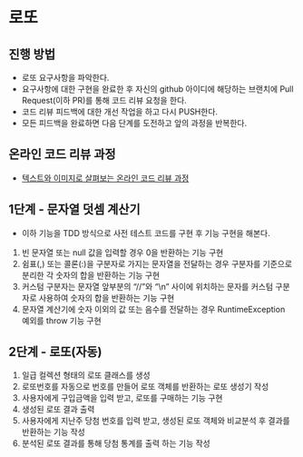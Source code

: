 # 로또
## 진행 방법
* 로또 요구사항을 파악한다.
* 요구사항에 대한 구현을 완료한 후 자신의 github 아이디에 해당하는 브랜치에 Pull Request(이하 PR)를 통해 코드 리뷰 요청을 한다.
* 코드 리뷰 피드백에 대한 개선 작업을 하고 다시 PUSH한다.
* 모든 피드백을 완료하면 다음 단계를 도전하고 앞의 과정을 반복한다.

## 온라인 코드 리뷰 과정
* [텍스트와 이미지로 살펴보는 온라인 코드 리뷰 과정](https://github.com/next-step/nextstep-docs/tree/master/codereview)

## 1단계 - 문자열 덧셈 계산기

- 이하 기능을 TDD 방식으로 사전 테스트 코드를 구현 후 기능 구현을 해본다.

1. 빈 문자열 또는 null 값을 입력할 경우 0을 반환하는 기능 구현
2. 쉼표(,) 또는 콜론(:)을 구분자로 가지는 문자열을 전달하는 경우 구분자를 기준으로 분리한 각 숫자의 합을 반환하는 기능 구현
3. 커스텀 구분자는 문자열 앞부분의 “//”와 “\n” 사이에 위치하는 문자를 커스텀 구분자로 사용하여 숫자의 합을 반환하는 기능 구현
4. 문자열 계산기에 숫자 이외의 값 또는 음수를 전달하는 경우 RuntimeException 예외를 throw 기능 구현

## 2단계 - 로또(자동)

1. 일급 컬렉션 형태의 로또 클래스를 생성
2. 로또번호를 자동으로 번호를 만들어 로또 객체를 반환하는 로또 생성기 작성
3. 사용자에게 구입금액을 입력 받고, 로또를 구매하는 기능 구현
4. 생성된 로또 결과 출력
5. 사용자에게 지난주 당첨 번호를 입력 받고, 생성된 로또 객체와 비교분석 후 결과를 반환하는 기능 작성
6. 분석된 로또 결과를 통해 당첨 통계를 출력 하는 기능 작성
 
